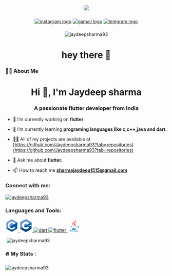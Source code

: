 <div align="center">
  <img height="150" src="https://camo.githubusercontent.com/62da68eb62b1e5f175f7d1f0191dd89a653d7908feb22d37d4a0ab07365d6791/68747470733a2f2f6d656469612e67697068792e636f6d2f6d656469612f4d3967624264396e6244724f5475314d71782f67697068792e676966"  />
</div>

###

<div align="center">
<a href="https://www.instagram.com/jaydeepsharma_/"><img src="https://img.shields.io/static/v1?message=Instagram&logo=instagram&label=&color=0077B5&logoColor=white&labelColor=&style=for-the-badge" height="25" alt="instagram logo"  /></a>
 <a href="https://sharmajaydeep1515@gmail.com"> <img src="https://img.shields.io/static/v1?message=Gmail&logo=gmail&label=&color=FF0000&logoColor=white&labelColor=&style=for-the-badge" height="25" alt="gamail logo"  /></a>
 <a href="https://telegram.org/dl"> <img src="https://img.shields.io/static/v1?message=Telegram&logo=telegram&label=&color=1DA1F2&logoColor=white&labelColor=&style=for-the-badge" height="25" alt="telegram logo"  /></a>
</div>

###

<p align="center"> <img src="https://komarev.com/ghpvc/?username=jaydeepsharma93&label=Profile%20views&color=0e75b6&style=flat" alt="jaydeepsharma93" /> </p>

###

<h1 align="center">hey there 👋</h1>

###

<h3 align="left">👩‍💻  About Me</h3>

###

<h1 align="center">Hi 👋, I'm Jaydeep sharma</h1>
<h3 align="center">A passionate flutter developer from India</h3>

- 🔭 I’m currently working on **flutter**

- 🌱 I’m currently learning **programing languages like c,c++,java and dart.**

- 👨‍💻 All of my projects are available at [https://github.com/Jaydeepsharma93?tab=repositories](https://github.com/Jaydeepsharma93?tab=repositories)

- 💬 Ask me about **flutter.**

- 📫 How to reach me **sharmajaydeep1515@gmail.com**

<h3 align="left">Connect with me:</h3>
<p align="left">
<a href="https://instagram.com/jaydeepsharma93" target="blank"><img align="center" src="https://raw.githubusercontent.com/rahuldkjain/github-profile-readme-generator/master/src/images/icons/Social/instagram.svg" alt="jaydeepsharma93" height="30" width="40" /></a>
</p>

<h3 align="left">Languages and Tools:</h3>
<p align="left"> <a href="https://www.cprogramming.com/" target="_blank" rel="noreferrer"> <img src="https://raw.githubusercontent.com/devicons/devicon/master/icons/c/c-original.svg" alt="c" width="40" height="40"/> </a> <a href="https://www.w3schools.com/cpp/" target="_blank" rel="noreferrer"> <img src="https://raw.githubusercontent.com/devicons/devicon/master/icons/cplusplus/cplusplus-original.svg" alt="cplusplus" width="40" height="40"/> </a> <a href="https://dart.dev" target="_blank" rel="noreferrer"> <img src="https://www.vectorlogo.zone/logos/dartlang/dartlang-icon.svg" alt="dart" width="40" height="40"/> </a> <a href="https://flutter.dev" target="_blank" rel="noreferrer"> <img src="https://www.vectorlogo.zone/logos/flutterio/flutterio-icon.svg" alt="flutter" width="40" height="40"/> </a> <a href="https://www.java.com" target="_blank" rel="noreferrer"> <img src="https://raw.githubusercontent.com/devicons/devicon/master/icons/java/java-original.svg" alt="java" width="40" height="40"/> </a> </p>

<p>&nbsp;<img align="center" src="https://github-readme-stats.vercel.app/api?username=jaydeepsharma93&show_icons=true&locale=en" alt="jaydeepsharma93" /></p>

###

<h3 align="left">🔥   My Stats :</h3>

###

<p><img align="center" src="https://github-readme-streak-stats.herokuapp.com/?user=jaydeepsharma93&" alt="jaydeepsharma93" /></p>
